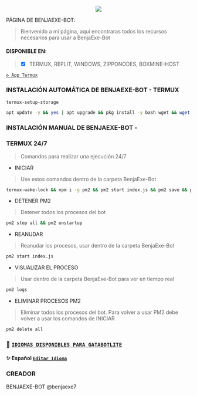 <p align="center"> 
<a href="https://instagram.com/benjaexe7">
<img src="https://img.shields.io/badge/Instagram-E4405F?style=for-the-badge&logo=instagram&logoColor=white">
</a>

PÁGINA DE BENJAEXE-BOT:
> Bienvenido a mi página, aquí
> encontraras todos los recursos
> necesarios para usar a BenjaExe-Bot
  
#### DISPONIBLE EN:
> - [x] TERMUX, REPLIT, WINDOWS, ZIPPONODES, BOXMINE-HOST


[`♻️ App Termux`](https://f-droid.org/es/packages/com.termux/)
###  INSTALACIÓN AUTOMÁTICA DE BENJAEXE-BOT - TERMUX 

```bash
termux-setup-storage
```
```bash
apt update -y && yes | apt upgrade && pkg install -y bash wget && wget -O - https://raw.githubusercontent.com/GataNina-Li/GataBotLite-MD/master/gatalite.sh | bash
```

###  INSTALACIÓN MANUAL DE BENJAEXE-BOT - 

###  TERMUX 24/7  
> Comandos para realizar una ejecución 24/7
- INICIAR
> Use estos comandos dentro de la carpeta BenjaExe-Bot
```bash
termux-wake-lock && npm i -g pm2 && pm2 start index.js && pm2 save && pm2 logs 
```
- DETENER PM2
> Detener todos los procesos del bot
```bash
pm2 stop all && pm2 unstartup
```
- REANUDAR 
> Reanudar los procesos, usar dentro de la carpeta BenjaExe-Bot
```bash
pm2 start index.js 
```
- VISUALIZAR EL PROCESO
> Usar dentro de la carpeta BenjaExe-Bot para ver en tiempo real
```bash
pm2 logs 
```
- ELIMINAR PROCESOS PM2
> Eliminar todos los procesos del bot. Para volver a usar PM2 debe volver a usar los comandos de INICIAR
```bash
pm2 delete all
```
### 💠 [`IDIOMAS DISPONIBLES PARA GATABOTLITE`](https://github.com/GataNina-Li/GataBotLite-MD/blob/f406e0f1bba1ca7cd6ee4ef3208e156135a24dce/config.js#L31) 
#### ✨ Español  [`Editar Idioma`](https://github.com/GataNina-Li/GataBotLite-MD/blob/master/lib/idiomas/espanol.js)

### CREADOR
BENJAEXE-BOT
@benjaexe7
